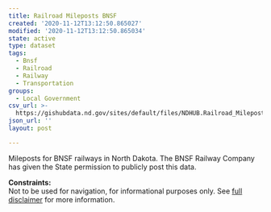 ```yaml
---
title: Railroad Mileposts BNSF
created: '2020-11-12T13:12:50.865027'
modified: '2020-11-12T13:12:50.865034'
state: active
type: dataset
tags:
  - Bnsf
  - Railroad
  - Railway
  - Transportation
groups:
  - Local Government
csv_url: >-
  https://gishubdata.nd.gov/sites/default/files/NDHUB.Railroad_Mileposts_BNSF.csv
json_url: ''
layout: post

---
```

<p>Mileposts for BNSF railways in North Dakota. The BNSF Railway Company has given the State permission to publicly post this data.</p>
<p><strong>Constraints:</strong><br />
Not to be used for navigation, for informational purposes only. See <a href="/north-dakota-disclaimer">full disclaimer</a> for more information.</p>

